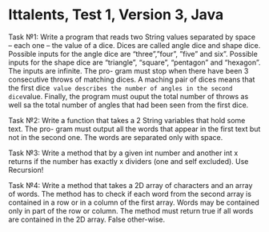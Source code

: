 # Ittalents, Test 1, Version 3, Java

Task №1: Write a program that reads two String values separated by space – each one – the value of a dice. Dices are called angle dice and shape dice. Possible inputs for the angle dice are “three”,”four”, ”five” and six”. Possible inputs for the shape dice are “triangle”, “square”, “pentagon” and “hexagon”. The inputs are infinite. The pro- gram must stop when there have been 3 consecutive throws of matching dices. A maching pair of dices means that the first dice` value describes the number of angles in the second dice`value. Finally, the program must ouput the total number of throws as well sa the total number of angles that had been seen from the first dice.

Task №2: Write a function that takes a 2 String variables that hold some text. The pro- gram must output all the words that appear in the first text but not in the second one. The words are separated only with space.

Task №3: Write a method that by a given int number and another int x returns if the number has exactly x dividers (one and self excluded). Use Recursion!

Task №4: Write a method that takes a 2D array of characters and an array of words. The method has to check if each word from the second array is contained in a row or in a column of the first array. Words may be contained only in part of the row or column. The method must return true if all words are contained in the 2D array. False other-wise.

